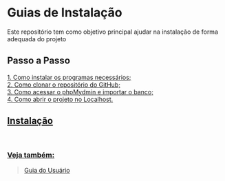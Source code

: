 # Guias de Instalação

Este repositório tem como objetivo principal ajudar na instalação de forma adequada do projeto


## Passo a Passo 
  <a href ="#instalação"> 1. Como instalar os programas necessários; </a>  <br>
  <a href ="#instalação" >2. Como clonar o repositório do GitHub; <br>
  <a href ="#instalação"> 3. Como acessar o phpMydmin e importar o banco; <br>
  <a href ="#instalação"> 4. Como abrir o projeto no Localhost.
  <br>

## Instalação

 <br>


### Veja também:
> [Guia do Usuário]()
